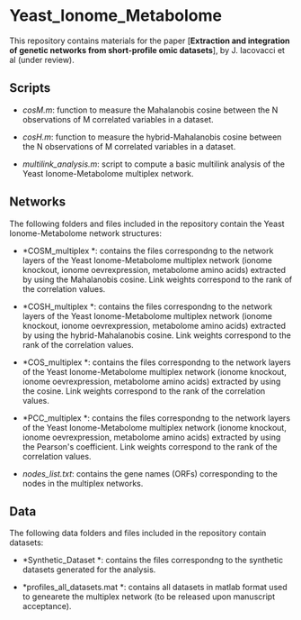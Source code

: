 # Yeast_Ionome_Metabolome

This repository contains materials for the paper [**Extraction and integration of genetic networks from short-profile omic datasets**], by J. Iacovacci et al (under review).

## Scripts
* *cosM.m*: function to measure the Mahalanobis cosine between the N observations of M correlated variables in a dataset.

* *cosH.m*: function to measure the hybrid-Mahalanobis cosine between the N observations of M correlated variables in a dataset.

* *multilink_analysis.m*: script to compute a basic multilink analysis of the Yeast Ionome-Metabolome multiplex network.


## Networks
The following folders and files included in the repository contain the Yeast Ionome-Metabolome network structures:

* *COSM_multiplex *: contains the files correspondng to the network layers of the Yeast Ionome-Metabolome multiplex network (ionome knockout, ionome oevrexpression, metabolome amino acids) extracted by using the Mahalanobis cosine. Link weights correspond to the rank of the correlation values. 
  
* *COSH_multiplex *: contains the files correspondng to the network layers of the Yeast Ionome-Metabolome multiplex network (ionome knockout, ionome oevrexpression, metabolome amino acids) extracted by using the hybrid-Mahalanobis cosine. Link weights correspond to the rank of the correlation values.
  
* *COS_multiplex *: contains the files correspondng to the network layers of the Yeast Ionome-Metabolome multiplex network (ionome knockout, ionome oevrexpression, metabolome amino acids) extracted by using the cosine. Link weights correspond to the rank of the correlation values.

* *PCC_multiplex *: contains the files correspondng to the network layers of the Yeast Ionome-Metabolome multiplex network (ionome knockout, ionome oevrexpression, metabolome amino acids) extracted by using the Pearson's coefficient. Link weights correspond to the rank of the correlation values.
    
* *nodes_list.txt*: contains the gene names (ORFs) corresponding to the nodes in the multiplex networks. 
  
 
 ## Data
The following data folders and files included in the repository contain datasets:

* *Synthetic_Dataset *: contains the files correspondng to the synthetic datasets generated for the analysis. 
  
* *profiles_all_datasets.mat *: contains all datasets in matlab format used to genearete the multiplex network (to be released upon manuscript acceptance).
  
  
  
